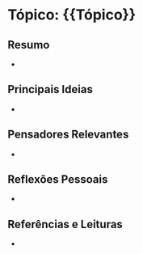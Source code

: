 
# Tópico: {{Tópico}}
## Resumo
- 

## Principais Ideias
- 

## Pensadores Relevantes
- 

## Reflexões Pessoais
- 

## Referências e Leituras
- 
